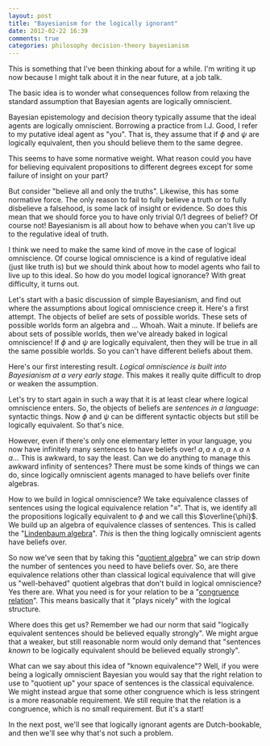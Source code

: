 ```yaml
---
layout: post
title: "Bayesianism for the logically ignorant"
date: 2012-02-22 16:39
comments: true
categories: philosophy decision-theory bayesianism
---
```

This is something that I've been thinking about for a while.
I'm writing it up now because I might talk about it in the
near future, at a job talk.

The basic idea is to wonder what consequences follow
from relaxing the standard assumption that
Bayesian agents are logically omniscient.
<!-- more -->

Bayesian epistemology and decision theory typically
assume that the ideal agents are logically omniscient.
Borrowing a practice from I.J. Good,
I refer to my putative ideal agent as "you".
That is, they assume that if $\phi$ and $\psi$
are logically equivalent, then
you should believe them to the same degree.

This seems to have some normative weight.
What reason could you have for believing equivalent propositions
to different degrees except for some failure of
insight on your part?

But consider "believe all and only the truths".
Likewise, this has some normative force.
The only reason to fail to fully believe a truth
or to fully disbelieve a falsehood,
is some lack of insight or evidence.
So does this mean that we should force you
to have only trivial 0/1 degrees of belief?
Of course not!
Bayesianism is all about how to behave when you can't live
up to the regulative ideal of truth.

I think we need to make the same kind of move in the case
of logical omniscience.
Of course logical omniscience is a kind of
regulative ideal (just like truth is)
but we should think about how to model agents
who fail to live up to this ideal.
So how do you model logical ignorance?
With great difficulty, it turns out.

Let's start with a basic discussion of
simple Bayesianism, and find out
where the assumptions about logical
omniscience creep it.
Here's a first attempt.
The objects of belief are sets of possible worlds.
These sets of possible worlds form an algebra and …
Whoah.
Wait a minute.
If beliefs are about sets of possible worlds,
then we've already baked in logical omniscience!
If $\phi$ and $\psi$ are logically equivalent,
then they will be true in all the same possible
worlds.
So you can't have different beliefs about them.

Here's our first interesting result.
*Logical omniscience is built into
Bayesianism at a very early stage*.
This makes it really quite difficult to 
drop or weaken the assumption.

Let's try to start again in such a way that
it is at least clear where
logical omniscience enters.
So, the objects of beliefs are *sentences in a language*:
syntactic things.
Now $\phi$ and $\psi$ can be different syntactic objects
but still be logically equivalent.
So that's nice.

However, even if there's only one elementary letter in your
language, you now have infinitely many sentences
to have beliefs over!
$a,a\wedge a,a \wedge a \wedge a\dots$
This is awkward, to say the least.
Can we do anything to manage this awkward infinity of 
sentences?
There must be some kinds of things we can do,
since logically omniscient agents managed
to have beliefs over finite algebras.

How to we build in logical omniscience?
We take equivalence classes of sentences
using the logical equivalence relation "$\equiv$".
That is, we identify all the propositions logically equivalent
to $\phi$ and we call this $\overline{\phi}$.
We build up an algebra of equivalence classes of sentences.
This is called the 
"[Lindenbaum algebra](http://en.wikipedia.org/wiki/Lindenbaum%E2%80%93Tarski_algebra)".
*This* is then the thing logically omniscient agents
have beliefs over.

So now we've seen that by taking this 
"[quotient algebra](http://en.wikipedia.org/wiki/Quotient_algebra)"
we can strip down the number of sentences you need
to have beliefs over.
So, are there equivalence relations other than classical logical
equivalence that will give us "well-behaved" quotient algebras
that don't build in logical omniscience?
Yes there are.
What you need is for your relation to be a
"[congruence relation](http://en.wikipedia.org/wiki/Congruence_relation)".
This means basically that it "plays nicely" with the logical structure.

Where does this get us?
Remember we had our norm that said "logically equivalent
sentences should be believed equally strongly".
We might argue that a weaker, but still reasonable norm
would only demand that "sentences *known* to be
logically equivalent should be believed equally strongly".

What can we say about this idea of "known equivalence"?
Well, if you were being a logically omniscient
Bayesian you would say that 
the right relation to use to "quotient up" your space
of sentences is the classical equivalence.
We might instead argue that some other congruence 
which is less stringent is a more reasonable requirement.
We still require that the relation is a congruence,
which is no small requirement.
But it's a start!

In the next post, we'll see that logically ignorant
agents are Dutch-bookable, and then we'll
see why that's not such a problem.

